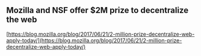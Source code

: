 ## Mozilla and NSF offer $2M prize to decentralize the web
  
  [https://blog.mozilla.org/blog/2017/06/21/2-million-prize-decentralize-web-apply-today/](https://blog.mozilla.org/blog/2017/06/21/2-million-prize-decentralize-web-apply-today/)